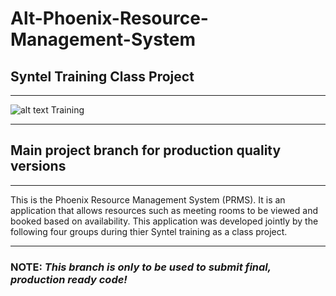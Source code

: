 Alt-Phoenix-Resource-Management-System
=======================================
## Syntel Training Class Project
***
![alt text](https://www.syntelinc.com/sites/all/themes/syntel/logo.svg "Syntel Logo") Training
***
##  Main project branch for production quality versions
***
This is the Phoenix Resource Management System (PRMS). It is an application that allows resources such as meeting rooms to be viewed and booked based on availability. This application was developed jointly by the following four groups during thier Syntel training as a class project.
***

### **NOTE:** _This branch is only to be used to submit final, production ready code!_
